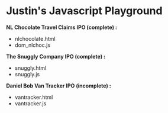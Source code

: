 # Justin's Javascript Playground

**NL Chocolate Travel Claims IPO (complete) :**
* nlchocolate.html
* dom_nlchoc.js

**The Snuggly Company IPO (complete) :**
* snuggly.html
* snuggly.js

**Daniel Bob Van Tracker IPO (incomplete) :**
* vantracker.html
* vantracker.js
